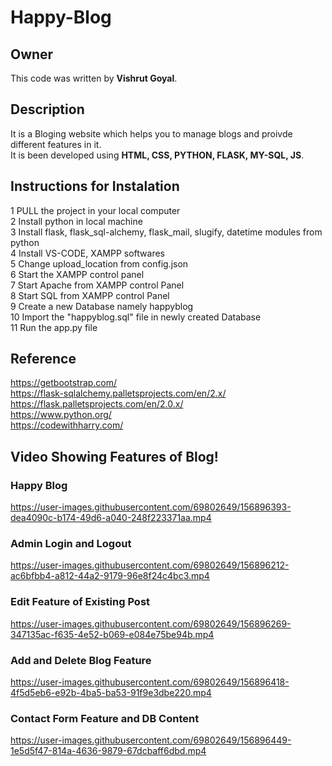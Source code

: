 # Happy-Blog

## Owner

This code was written by **Vishrut Goyal**.


## Description

It is a Bloging website which helps you to manage blogs and proivde different features in it.<br>
It is been developed using **HTML, CSS, PYTHON, FLASK, MY-SQL, JS**.

## Instructions for Instalation

1 PULL the project in your local computer<br>
2 Install python in local machine<br>
3 Install flask, flask_sql-alchemy, flask_mail, slugify, datetime modules from python<br>
4 Install VS-CODE, XAMPP softwares<br>
5 Change upload_location from config.json<br>
6 Start the XAMPP control panel<br>
7 Start Apache from XAMPP control Panel<br>
8 Start SQL from XAMPP control Panel<br>
9 Create a new Database namely happyblog<br>
10 Import the "happyblog.sql" file in newly created Database<br>
11 Run the app.py file<br>

## Reference

https://getbootstrap.com/<br>
https://flask-sqlalchemy.palletsprojects.com/en/2.x/<br>
https://flask.palletsprojects.com/en/2.0.x/<br>
https://www.python.org/<br>
https://codewithharry.com/

## Video Showing Features of Blog!


### Happy Blog

https://user-images.githubusercontent.com/69802649/156896393-dea4090c-b174-49d6-a040-248f223371aa.mp4


### Admin Login and Logout

https://user-images.githubusercontent.com/69802649/156896212-ac6bfbb4-a812-44a2-9179-96e8f24c4bc3.mp4


### Edit Feature of Existing Post

https://user-images.githubusercontent.com/69802649/156896269-347135ac-f635-4e52-b069-e084e75be94b.mp4


### Add and Delete Blog Feature

https://user-images.githubusercontent.com/69802649/156896418-4f5d5eb6-e92b-4ba5-ba53-91f9e3dbe220.mp4


### Contact Form Feature and DB Content

https://user-images.githubusercontent.com/69802649/156896449-1e5d5f47-814a-4636-9879-67dcbaff6dbd.mp4

